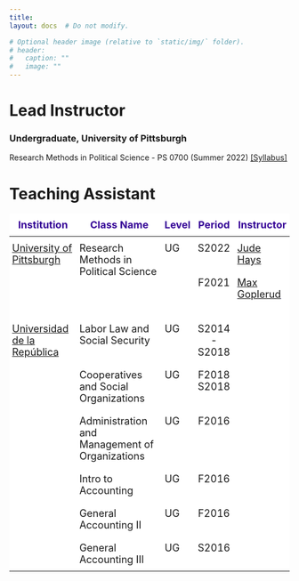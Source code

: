 ```yaml
---
title: 
layout: docs  # Do not modify.

# Optional header image (relative to `static/img/` folder).
# header:
#   caption: ""
#   image: ""
---
```

# Lead Instructor

### Undergraduate, University of Pittsburgh 

Research Methods in Political Science - PS 0700 (Summer 2022) [[Syllabus]](https://www.dropbox.com/s/shpfv8m1ke1iyr3/PS0700_S22.pdf?dl=0)




# Teaching Assistant 

<style type="text/css">
.tg  {border-collapse:collapse;border-spacing:0;margin:0px auto;}
.tg td{border-bottom-width:1px;border-color:black;border-style:solid;border-top-width:1px;border-width:0px;
  font-family:Arial, sans-serif;font-size:14px;overflow:hidden;padding:10px 5px;word-break:normal;}
.tg th{border-bottom-width:1px;border-color:black;border-style:solid;border-top-width:1px;border-width:0px;
  font-family:Arial, sans-serif;font-size:14px;font-weight:normal;overflow:hidden;padding:10px 5px;word-break:normal;}
.tg .tg-8bd8{background-color:#FFF;border-color:inherit;font-family:inherit;font-size:18px;text-align:center;vertical-align:top}
.tg .tg-n1x7{background-color:#FFF;border-color:inherit;color:#00E;font-family:inherit;font-size:18px;text-align:left;
  text-decoration:underline;vertical-align:top}
.tg .tg-v3du{background-color:#ffffff;border-color:#000000;color:#340096;font-family:inherit;font-size:18px;font-weight:bold;
  position:-webkit-sticky;position:sticky;text-align:center;top:-1px;vertical-align:top;will-change:transform}
.tg .tg-q3xf{background-color:#ffffff;border-color:#010066;font-family:inherit;font-size:18px;text-align:left;vertical-align:top}
.tg .tg-d7n5{background-color:#ffffff;border-color:#010066;font-family:inherit;font-size:18px;text-align:center;vertical-align:top}
.tg .tg-tdtb{background-color:#FFF;border-color:#010066;font-family:inherit;font-size:18px;text-align:left;vertical-align:top}
.tg .tg-m5kt{background-color:#FFF;border-color:#010066;font-family:inherit;font-size:18px;text-align:center;vertical-align:top}
@media screen and (max-width: 767px) {.tg {width: auto !important;}.tg col {width: auto !important;}.tg-wrap {overflow-x: auto;-webkit-overflow-scrolling: touch;margin: auto 0px;}}</style>
<div class="tg-wrap"><table class="tg">
<thead>
  <tr>
    <th class="tg-v3du">Institution</th>
    <th class="tg-v3du">Class Name</th>
    <th class="tg-v3du">Level</th>
    <th class="tg-v3du">Period</th>
    <th class="tg-v3du">Instructor</th>
  </tr>
</thead>
<tbody>
  <tr>
    <td class="tg-q3xf" rowspan="2"><a href="https://www.polisci.pitt.edu/" target="_blank" rel="noopener noreferrer">University of Pittsburgh</a></td>
    <td class="tg-q3xf" rowspan="2">Research Methods in Political Science</td>
    <td class="tg-q3xf" rowspan="2">UG</td>
    <td class="tg-d7n5">S2022 </td>
    <td class="tg-q3xf"><a href="https://sites.pitt.edu/~jch61/" target="_blank" rel="noopener noreferrer">Jude Hays</a></td>
  </tr>
  <tr>
    <td class="tg-8bd8">F2021</td>
    <td class="tg-n1x7"><a href="https://mgoplerud.com/" target="_blank" rel="noopener noreferrer">Max Goplerud</a><br><br></td>
  </tr>
  <tr>
    <td class="tg-q3xf" rowspan="6"><a href="https://udelar.edu.uy/portal/institucional/" target="_blank" rel="noopener noreferrer">Universidad de la República</a></td>
    <td class="tg-q3xf">Labor Law and Social Security</td>
    <td class="tg-q3xf">UG</td>
    <td class="tg-d7n5">S2014 - S2018<br></td>
    <td class="tg-q3xf"></td>
  </tr>
  <tr>
    <td class="tg-q3xf">Cooperatives and Social Organizations </td>
    <td class="tg-q3xf">UG</td>
    <td class="tg-d7n5">F2018<br>S2018</td>
    <td class="tg-q3xf"></td>
  </tr>
  <tr>
    <td class="tg-q3xf">Administration and Management of Organizations</td>
    <td class="tg-q3xf">UG</td>
    <td class="tg-d7n5">F2016</td>
    <td class="tg-q3xf"></td>
  </tr>
  <tr>
    <td class="tg-tdtb">Intro to Accounting</td>
    <td class="tg-tdtb">UG</td>
    <td class="tg-m5kt">F2016</td>
    <td class="tg-tdtb"></td>
  </tr>
  <tr>
    <td class="tg-tdtb">General Accounting II</td>
    <td class="tg-tdtb">UG</td>
    <td class="tg-m5kt">F2016</td>
    <td class="tg-tdtb"></td>
  </tr>
  <tr>
    <td class="tg-tdtb">General Accounting III</td>
    <td class="tg-tdtb">UG</td>
    <td class="tg-m5kt">S2016</td>
    <td class="tg-tdtb"></td>
  </tr>
</tbody>
</table></div>
